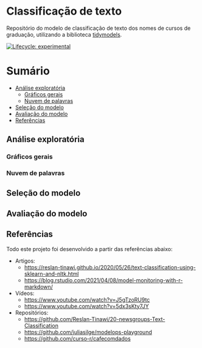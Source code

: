 <!-- README.md is generated from README.Rmd. Please edit that file -->

# Classificação de texto

Repositório do modelo de classificação de texto dos nomes de cursos de
graduação, utilizando a biblioteca
[tidymodels](https://tidymodels.org/).

<!-- badges: start -->

[![Lifecycle:
experimental](https://img.shields.io/badge/lifecycle-experimental-orange.svg)](https://www.tidyverse.org/lifecycle/#experimental)
<!-- badges: end -->

# Sumário

-   [Análise exploratória](#análise-exploratória)
    -   [Gráficos gerais](#gráficos-gerais)
    -   [Nuvem de palavras](#nuvem-de-palavras)
-   [Seleção do modelo](#seleção-do-modelo)
-   [Avaliação do modelo](#avaliação-do-modelo)
-   [Referências](#referências)

## Análise exploratória

### Gráficos gerais

### Nuvem de palavras

## Seleção do modelo

## Avaliação do modelo

## Referências

Todo este projeto foi desenvolvido a partir das referências abaixo:

-   Artigos:
    -   <https://reslan-tinawi.github.io/2020/05/26/text-classification-using-sklearn-and-nltk.html>
    -   <https://blog.rstudio.com/2021/04/08/model-monitoring-with-r-markdown/>
-   Vídeos:
    -   <https://www.youtube.com/watch?v=J5gTzoRU9tc>
    -   <https://www.youtube.com/watch?v=5dx3sKty7JY>
-   Repositórios:
    -   <https://github.com/Reslan-Tinawi/20-newsgroups-Text-Classification>
    -   <https://github.com/juliasilge/modelops-playground>
    -   <https://github.com/curso-r/cafecomdados>
